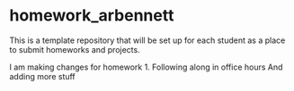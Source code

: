 # homework_arbennett
This is a template repository that will be set up for each student as a place to submit homeworks and projects.

I am making changes for homework 1. 
Following along in office hours
And adding more stuff